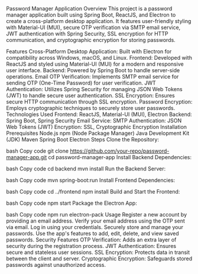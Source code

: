 Password Manager Application
Overview
This project is a password manager application built using Spring Boot, ReactJS, and Electron to create a cross-platform desktop application. It features user-friendly styling with Material-UI (MUI), secure OTP verification via SMTP email service, JWT authentication with Spring Security, SSL encryption for HTTP communication, and cryptographic encryption for storing passwords.

Features
Cross-Platform Desktop Application: Built with Electron for compatibility across Windows, macOS, and Linux.
Frontend: Developed with ReactJS and styled using Material-UI (MUI) for a modern and responsive user interface.
Backend: Powered by Spring Boot to handle server-side operations.
Email OTP Verification: Implements SMTP email service for sending OTP (One-Time Password) for user verification.
JWT Authentication: Utilizes Spring Security for managing JSON Web Tokens (JWT) to handle secure user authentication.
SSL Encryption: Ensures secure HTTP communication through SSL encryption.
Password Encryption: Employs cryptographic techniques to securely store user passwords.
Technologies Used
Frontend: ReactJS, Material-UI (MUI), Electron
Backend: Spring Boot, Spring Security
Email Service: SMTP
Authentication: JSON Web Tokens (JWT)
Encryption: SSL, Cryptographic Encryption
Installation
Prerequisites
Node.js
npm (Node Package Manager)
Java Development Kit (JDK)
Maven
Spring Boot
Electron
Steps
Clone the Repository:

bash
Copy code
git clone https://github.com/your-repo/password-manager-app.git
cd password-manager-app
Install Backend Dependencies:

bash
Copy code
cd backend
mvn install
Run the Backend Server:

bash
Copy code
mvn spring-boot:run
Install Frontend Dependencies:

bash
Copy code
cd ../frontend
npm install
Build and Start the Frontend:

bash
Copy code
npm start
Package the Electron App:

bash
Copy code
npm run electron-pack
Usage
Register a new account by providing an email address.
Verify your email address using the OTP sent via email.
Log in using your credentials.
Securely store and manage your passwords.
Use the app's features to add, edit, delete, and view saved passwords.
Security Features
OTP Verification: Adds an extra layer of security during the registration process.
JWT Authentication: Ensures secure and stateless user sessions.
SSL Encryption: Protects data in transit between the client and server.
Cryptographic Encryption: Safeguards stored passwords against unauthorized access.
